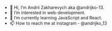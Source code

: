 - 👋 Hi, I’m Andrii Zakharevych aka @andrijko-13.
- 👀 I’m interested in web-development.
- 🌱 I’m currently learning JavaScript and React.
- 📫 How to reach me at instagram - @andrijko_13

